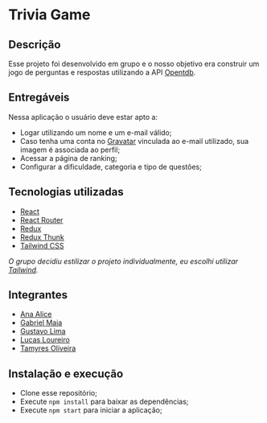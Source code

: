 # Trivia Game

## Descrição

Esse projeto foi desenvolvido em grupo e o nosso objetivo era construir um jogo de perguntas e respostas utilizando a API [Opentdb](https://opentdb.com/).

## Entregáveis
Nessa aplicação o usuário deve estar apto a:

- Logar utilizando um nome e um e-mail válido;
- Caso tenha uma conta no [Gravatar](https://br.gravatar.com/) vinculada ao e-mail utilizado, sua imagem é associada ao perfil;
- Acessar a página de ranking;
- Configurar a dificuldade, categoria e tipo de questões;

## Tecnologias utilizadas

- [React](https://reactjs.org/)
- [React Router](https://reactrouter.com/)
- [Redux](https://redux.js.org/)
- [Redux Thunk](https://github.com/reduxjs/redux-thunk)
- [Tailwind CSS](https://tailwindcss.com/)

*O grupo decidiu estilizar o projeto individualmente, eu escolhi utilizar [Tailwind](https://tailwindcss.com/).*

## Integrantes

 - [Ana Alice](https://github.com/Ana-Alice-Honorio)
 - [Gabriel Maia](https://github.com/maiagabrielc)
 - [Gustavo Lima](https://github.com/lima-gus)
 - [Lucas Loureiro](https://github.com/loureiro-lucas)
 - [Tamyres Oliveira](https://github.com/Tamyrescso)

## Instalação e execução

- Clone esse repositório;
- Execute `npm install` para baixar as dependências;
- Execute `npm start` para iniciar a aplicação;
